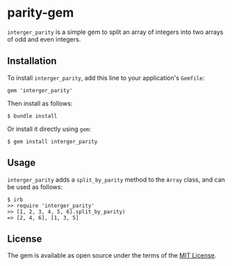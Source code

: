 # parity-gem

`interger_parity` is a simple gem to split an array of integers into two arrays of odd and even integers.

## Installation

To install `interger_parity`, add this line to your application's `Gemfile`:

```
gem 'interger_parity'
```

Then install as follows:

```
$ bundle install
```

Or install it directly using `gem`:

```
$ gem install interger_parity
```

## Usage

`interger_parity` adds a `split_by_parity` method to the `Array` class, and can be used as follows:

```
$ irb
>> require 'interger_parity'
>> [1, 2, 3, 4, 5, 6].split_by_parity)
=> [2, 4, 6], [1, 3, 5]
```

## License

The gem is available as open source under the terms of the [MIT License](https://opensource.org/licenses/MIT).
